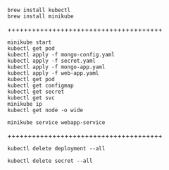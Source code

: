 
```
brew install kubectl
brew install minikube
```
++++++++++++++++++++++++++++++++++++++
```
minikube start
kubectl get pod
kubectl apply -f mongo-config.yaml
kubectl apply -f secret.yaml
kubectl apply -f mongo-app.yaml
kubectl apply -f web-app.yaml
kubectl get pod
kubectl get configmap
kubectl get secret
kubectl get svc
minikube ip
kubectl get node -o wide
```

```
minikube service webapp-service
```
++++++++++++++++++++++++++++++++++++++
```
kubectl delete deployment --all
```
```
kubectl delete secret --all
```
